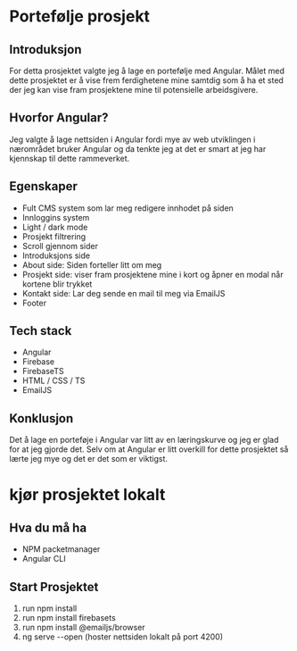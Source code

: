 # Portefølje prosjekt

## Introduksjon
For detta prosjektet valgte jeg å lage en portefølje med Angular. Målet med dette prosjektet er å vise frem ferdighetene mine samtdig som å ha et sted der jeg kan vise fram prosjektene mine til potensielle arbeidsgivere.

## Hvorfor Angular?
Jeg valgte å lage nettsiden i Angular fordi mye av web utviklingen i nærområdet bruker Angular og da tenkte jeg at det er smart at jeg har kjennskap til dette rammeverket.

## Egenskaper 
  * Fult CMS system som lar meg redigere innhodet på siden
  * Innloggins system
  * Light / dark mode
  * Prosjekt filtrering
  * Scroll gjennom sider
  * Introduksjons side
  * About side: Siden forteller litt om meg
  * Prosjekt side: viser fram prosjektene mine i kort og åpner en modal når kortene blir trykket
  * Kontakt side: Lar deg sende en mail til meg via EmailJS
  * Footer
  
## Tech stack
  * Angular
  * Firebase
  * FirebaseTS
  * HTML / CSS / TS
  * EmailJS
  
## Konklusjon
Det å lage en porteføje i Angular var litt av en læringskurve og jeg er glad for at jeg gjorde det. Selv om at Angular er litt overkill for dette prosjektet så lærte jeg mye og det er det som er viktigst.

# kjør prosjektet lokalt

## Hva du må ha
  * NPM packetmanager 
  * Angular CLI

## Start Prosjektet
  1. run npm install
  2. run npm install firebasets
  3. run npm install @emailjs/browser
  4. ng serve --open (hoster nettsiden lokalt på port 4200)
